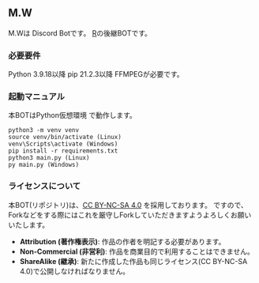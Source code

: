 ## M.W
M.Wは Discord Botです。 [R](https://github.com/mirielnet/R)の後継BOTです。

### 必要要件
Python 3.9.18以降
pip 21.2.3以降
FFMPEGが必要です。

### 起動マニュアル
本BOTはPython仮想環境 で動作します。

    python3 -m venv venv
    source venv/bin/activate (Linux)
    venv\Scripts\activate (Windows)
    pip install -r requirements.txt
    python3 main.py (Linux)
    py main.py (Windows)

### ライセンスについて
本BOT(リポジトリ)は、[CC BY-NC-SA 4.0](https://creativecommons.org/licenses/by-nc-sa/4.0/deed.ja) を採用しております。
ですので、Forkなどをする際にはこれを厳守しForkしていただきますようよろしくお願いいたします。

-   **Attribution (著作権表示)**: 作品の作者を明記する必要があります。
-   **Non-Commercial (非営利)**: 作品を商業目的で利用することはできません。
-   **ShareAlike (継承)**: 新たに作成した作品も同じライセンス(CC BY-NC-SA 4.0)で公開しなければなりません。

